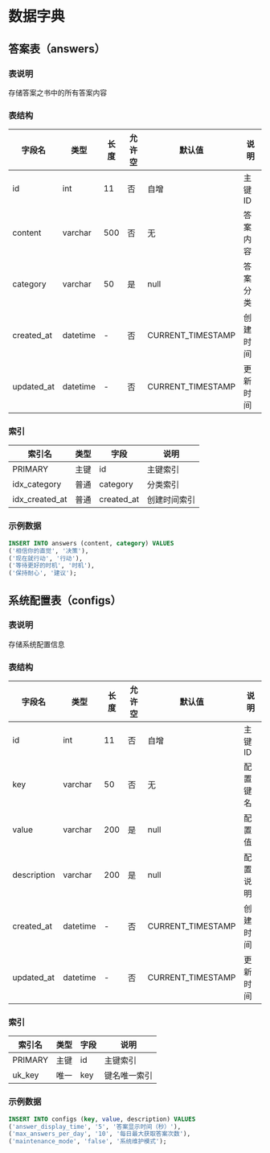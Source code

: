 # 数据字典

## 答案表（answers）

### 表说明
存储答案之书中的所有答案内容

### 表结构
| 字段名 | 类型 | 长度 | 允许空 | 默认值 | 说明 |
|--------|------|------|--------|--------|------|
| id | int | 11 | 否 | 自增 | 主键ID |
| content | varchar | 500 | 否 | 无 | 答案内容 |
| category | varchar | 50 | 是 | null | 答案分类 |
| created_at | datetime | - | 否 | CURRENT_TIMESTAMP | 创建时间 |
| updated_at | datetime | - | 否 | CURRENT_TIMESTAMP | 更新时间 |

### 索引
| 索引名 | 类型 | 字段 | 说明 |
|--------|------|------|------|
| PRIMARY | 主键 | id | 主键索引 |
| idx_category | 普通 | category | 分类索引 |
| idx_created_at | 普通 | created_at | 创建时间索引 |

### 示例数据
```sql
INSERT INTO answers (content, category) VALUES
('相信你的直觉', '决策'),
('现在就行动', '行动'),
('等待更好的时机', '时机'),
('保持耐心', '建议');
```

## 系统配置表（configs）

### 表说明
存储系统配置信息

### 表结构
| 字段名 | 类型 | 长度 | 允许空 | 默认值 | 说明 |
|--------|------|------|--------|--------|------|
| id | int | 11 | 否 | 自增 | 主键ID |
| key | varchar | 50 | 否 | 无 | 配置键名 |
| value | varchar | 200 | 是 | null | 配置值 |
| description | varchar | 200 | 是 | null | 配置说明 |
| created_at | datetime | - | 否 | CURRENT_TIMESTAMP | 创建时间 |
| updated_at | datetime | - | 否 | CURRENT_TIMESTAMP | 更新时间 |

### 索引
| 索引名 | 类型 | 字段 | 说明 |
|--------|------|------|------|
| PRIMARY | 主键 | id | 主键索引 |
| uk_key | 唯一 | key | 键名唯一索引 |

### 示例数据
```sql
INSERT INTO configs (key, value, description) VALUES
('answer_display_time', '5', '答案显示时间（秒）'),
('max_answers_per_day', '10', '每日最大获取答案次数'),
('maintenance_mode', 'false', '系统维护模式');
```